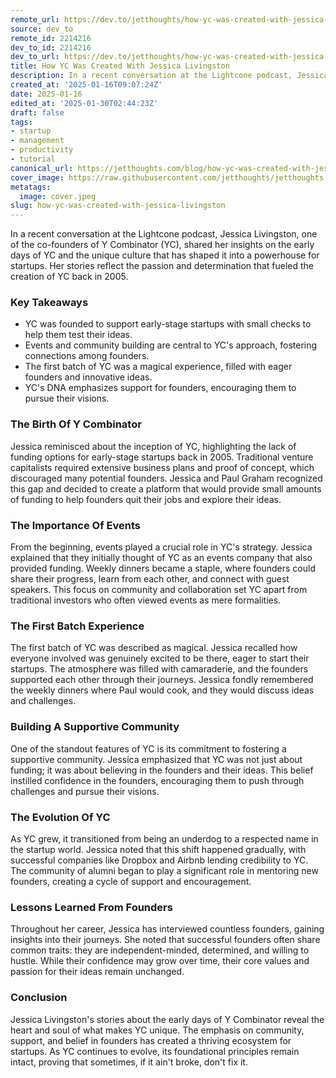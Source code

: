 ```yaml
---
remote_url: https://dev.to/jetthoughts/how-yc-was-created-with-jessica-livingston-3a0j
source: dev_to
remote_id: 2214216
dev_to_id: 2214216
dev_to_url: https://dev.to/jetthoughts/how-yc-was-created-with-jessica-livingston-3a0j
title: How YC Was Created With Jessica Livingston
description: In a recent conversation at the Lightcone podcast, Jessica Livingston, one of the co-founders of Y...
created_at: '2025-01-16T09:07:24Z'
date: 2025-01-16
edited_at: '2025-01-30T02:44:23Z'
draft: false
tags:
- startup
- management
- productivity
- tutorial
canonical_url: https://jetthoughts.com/blog/how-yc-was-created-with-jessica-livingston/
cover_image: https://raw.githubusercontent.com/jetthoughts/jetthoughts.github.io/master/content/blog/how-yc-was-created-with-jessica-livingston/cover.jpeg
metatags:
  image: cover.jpeg
slug: how-yc-was-created-with-jessica-livingston
---
```

In a recent conversation at the Lightcone podcast, Jessica Livingston, one of the co-founders of Y Combinator (YC), shared her insights on the early days of YC and the unique culture that has shaped it into a powerhouse for startups. Her stories reflect the passion and determination that fueled the creation of YC back in 2005.

### Key Takeaways

*   YC was founded to support early-stage startups with small checks to help them test their ideas.
*   Events and community building are central to YC's approach, fostering connections among founders.
*   The first batch of YC was a magical experience, filled with eager founders and innovative ideas.
*   YC's DNA emphasizes support for founders, encouraging them to pursue their visions.

### The Birth Of Y Combinator

Jessica reminisced about the inception of YC, highlighting the lack of funding options for early-stage startups back in 2005. Traditional venture capitalists required extensive business plans and proof of concept, which discouraged many potential founders. Jessica and Paul Graham recognized this gap and decided to create a platform that would provide small amounts of funding to help founders quit their jobs and explore their ideas.

### The Importance Of Events

From the beginning, events played a crucial role in YC's strategy. Jessica explained that they initially thought of YC as an events company that also provided funding. Weekly dinners became a staple, where founders could share their progress, learn from each other, and connect with guest speakers. This focus on community and collaboration set YC apart from traditional investors who often viewed events as mere formalities.

### The First Batch Experience

The first batch of YC was described as magical. Jessica recalled how everyone involved was genuinely excited to be there, eager to start their startups. The atmosphere was filled with camaraderie, and the founders supported each other through their journeys. Jessica fondly remembered the weekly dinners where Paul would cook, and they would discuss ideas and challenges.

### Building A Supportive Community

One of the standout features of YC is its commitment to fostering a supportive community. Jessica emphasized that YC was not just about funding; it was about believing in the founders and their ideas. This belief instilled confidence in the founders, encouraging them to push through challenges and pursue their visions.

### The Evolution Of YC

As YC grew, it transitioned from being an underdog to a respected name in the startup world. Jessica noted that this shift happened gradually, with successful companies like Dropbox and Airbnb lending credibility to YC. The community of alumni began to play a significant role in mentoring new founders, creating a cycle of support and encouragement.

### Lessons Learned From Founders

Throughout her career, Jessica has interviewed countless founders, gaining insights into their journeys. She noted that successful founders often share common traits: they are independent-minded, determined, and willing to hustle. While their confidence may grow over time, their core values and passion for their ideas remain unchanged.

### Conclusion

Jessica Livingston's stories about the early days of Y Combinator reveal the heart and soul of what makes YC unique. The emphasis on community, support, and belief in founders has created a thriving ecosystem for startups. As YC continues to evolve, its foundational principles remain intact, proving that sometimes, if it ain't broke, don't fix it.
